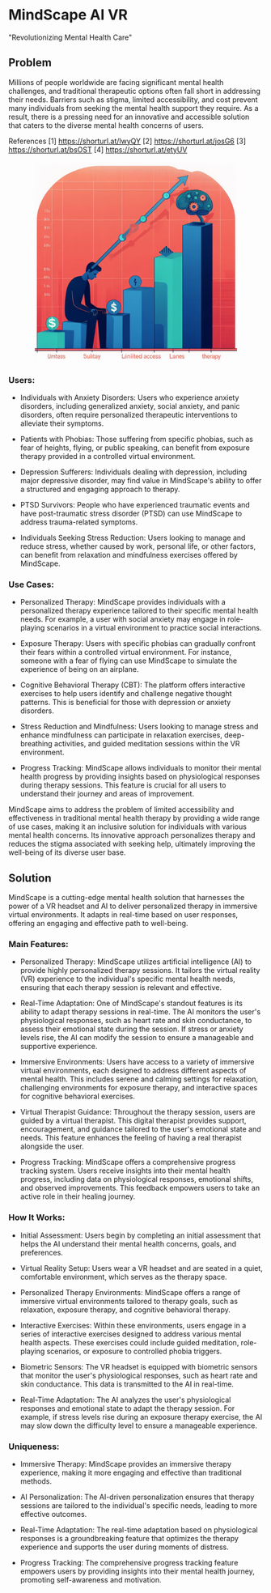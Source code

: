 # MindScape AI VR
"Revolutionizing Mental Health Care"

## Problem
Millions of people worldwide are facing significant mental health challenges, and traditional therapeutic options often fall short in addressing their needs. Barriers such as stigma, limited accessibility, and cost prevent many individuals from seeking the mental health support they require. As a result, there is a pressing need for an innovative and accessible solution that caters to the diverse mental health concerns of users.

References
[1] https://shorturl.at/lwyQY
[2] https://shorturl.at/josG6
[3] https://shorturl.at/bsOST
[4] https://shorturl.at/etyUV

<p align="center">
  <img src='images/1.jpeg' width='400' height='400' align='center'>
</p>

### Users:

* Individuals with Anxiety Disorders: Users who experience anxiety disorders, including generalized anxiety, social anxiety, and panic disorders, often require personalized therapeutic interventions to alleviate their symptoms.

* Patients with Phobias: Those suffering from specific phobias, such as fear of heights, flying, or public speaking, can benefit from exposure therapy provided in a controlled virtual environment.

* Depression Sufferers: Individuals dealing with depression, including major depressive disorder, may find value in MindScape's ability to offer a structured and engaging approach to therapy.

* PTSD Survivors: People who have experienced traumatic events and have post-traumatic stress disorder (PTSD) can use MindScape to address trauma-related symptoms.

* Individuals Seeking Stress Reduction: Users looking to manage and reduce stress, whether caused by work, personal life, or other factors, can benefit from relaxation and mindfulness exercises offered by MindScape.

### Use Cases:

* Personalized Therapy: MindScape provides individuals with a personalized therapy experience tailored to their specific mental health needs. For example, a user with social anxiety may engage in role-playing scenarios in a virtual environment to practice social interactions.

* Exposure Therapy: Users with specific phobias can gradually confront their fears within a controlled virtual environment. For instance, someone with a fear of flying can use MindScape to simulate the experience of being on an airplane.

* Cognitive Behavioral Therapy (CBT): The platform offers interactive exercises to help users identify and challenge negative thought patterns. This is beneficial for those with depression or anxiety disorders.

* Stress Reduction and Mindfulness: Users looking to manage stress and enhance mindfulness can participate in relaxation exercises, deep-breathing activities, and guided meditation sessions within the VR environment.

* Progress Tracking: MindScape allows individuals to monitor their mental health progress by providing insights based on physiological responses during therapy sessions. This feature is crucial for all users to understand their journey and areas of improvement.

MindScape aims to address the problem of limited accessibility and effectiveness in traditional mental health therapy by providing a wide range of use cases, making it an inclusive solution for individuals with various mental health concerns. Its innovative approach personalizes therapy and reduces the stigma associated with seeking help, ultimately improving the well-being of its diverse user base.

## Solution

MindScape is a cutting-edge mental health solution that harnesses the power of a VR headset and AI to deliver personalized therapy in immersive virtual environments. It adapts in real-time based on user responses, offering an engaging and effective path to well-being.

### Main Features:

* Personalized Therapy: MindScape utilizes artificial intelligence (AI) to provide highly personalized therapy sessions. It tailors the virtual reality (VR) experience to the individual's specific mental health needs, ensuring that each therapy session is relevant and effective.

* Real-Time Adaptation: One of MindScape's standout features is its ability to adapt therapy sessions in real-time. The AI monitors the user's physiological responses, such as heart rate and skin conductance, to assess their emotional state during the session. If stress or anxiety levels rise, the AI can modify the session to ensure a manageable and supportive experience.

* Immersive Environments: Users have access to a variety of immersive virtual environments, each designed to address different aspects of mental health. This includes serene and calming settings for relaxation, challenging environments for exposure therapy, and interactive spaces for cognitive behavioral exercises.

* Virtual Therapist Guidance: Throughout the therapy session, users are guided by a virtual therapist. This digital therapist provides support, encouragement, and guidance tailored to the user's emotional state and needs. This feature enhances the feeling of having a real therapist alongside the user.

* Progress Tracking: MindScape offers a comprehensive progress tracking system. Users receive insights into their mental health progress, including data on physiological responses, emotional shifts, and observed improvements. This feedback empowers users to take an active role in their healing journey.

### How It Works:

* Initial Assessment: Users begin by completing an initial assessment that helps the AI understand their mental health concerns, goals, and preferences.

* Virtual Reality Setup: Users wear a VR headset and are seated in a quiet, comfortable environment, which serves as the therapy space.

* Personalized Therapy Environments: MindScape offers a range of immersive virtual environments tailored to therapy goals, such as relaxation, exposure therapy, and cognitive behavioral therapy.

* Interactive Exercises: Within these environments, users engage in a series of interactive exercises designed to address various mental health aspects. These exercises could include guided meditation, role-playing scenarios, or exposure to controlled phobia triggers.

* Biometric Sensors: The VR headset is equipped with biometric sensors that monitor the user's physiological responses, such as heart rate and skin conductance. This data is transmitted to the AI in real-time.

* Real-Time Adaptation: The AI analyzes the user's physiological responses and emotional state to adapt the therapy session. For example, if stress levels rise during an exposure therapy exercise, the AI may slow down the difficulty level to ensure a manageable experience.

### Uniqueness:

* Immersive Therapy: MindScape provides an immersive therapy experience, making it more engaging and effective than traditional methods.
  
* AI Personalization: The AI-driven personalization ensures that therapy sessions are tailored to the individual's specific needs, leading to more effective outcomes.
  
* Real-Time Adaptation: The real-time adaptation based on physiological responses is a groundbreaking feature that optimizes the therapy experience and supports the user during moments of distress.
  
* Progress Tracking: The comprehensive progress tracking feature empowers users by providing insights into their mental health journey, promoting self-awareness and motivation.


